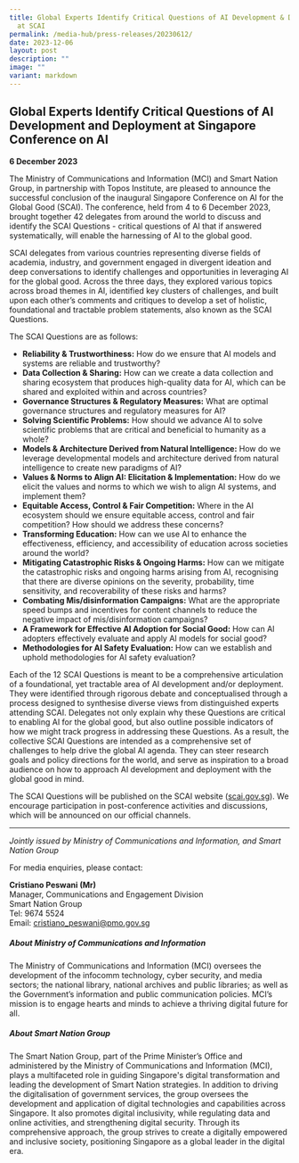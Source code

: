 ```yaml
---
title: Global Experts Identify Critical Questions of AI Development & Deployment
  at SCAI
permalink: /media-hub/press-releases/20230612/
date: 2023-12-06
layout: post
description: ""
image: ""
variant: markdown
---
```

## Global Experts Identify Critical Questions of AI Development and Deployment at Singapore Conference on AI

**6 December 2023**

The Ministry of Communications and Information (MCI) and Smart Nation Group, in partnership with Topos Institute, are pleased to announce the successful conclusion of the inaugural Singapore Conference on AI for the Global Good (SCAI). The conference, held from 4 to 6 December 2023, brought together 42 delegates from around the world to discuss and identify the SCAI Questions - critical questions of AI that if answered systematically, will enable the harnessing of AI to the global good.

SCAI delegates from various countries representing diverse fields of academia, industry, and government engaged in divergent ideation and deep conversations to identify challenges and opportunities in leveraging AI for the global good. Across the three days, they explored various topics across broad themes in AI, identified key clusters of challenges, and built upon each other’s comments and critiques to develop a set of holistic, foundational and tractable problem statements, also known as the SCAI Questions.

The SCAI Questions are as follows:

*  **Reliability &amp; Trustworthiness:** How do we ensure that AI models and systems are reliable and trustworthy?
*  **Data Collection &amp; Sharing:** How can we create a data collection and sharing ecosystem that produces high-quality data for AI, which can be shared and exploited within and across countries?
*  **Governance Structures &amp; Regulatory Measures:** What are optimal governance structures and regulatory measures for AI?
*  **Solving Scientific Problems:** How should we advance AI to solve scientific problems that are critical and beneficial to humanity as a whole?
*  **Models &amp; Architecture Derived from Natural Intelligence:** How do we leverage developmental models and architecture derived from natural intelligence to create new paradigms of AI?
*  **Values &amp; Norms to Align AI: Elicitation &amp; Implementation:** How do we elicit the values and norms to which we wish to align AI systems, and implement them?
*  **Equitable Access, Control &amp; Fair Competition:** Where in the AI ecosystem should we ensure equitable access, control and fair competition? How should we address these concerns?
*  **Transforming Education:** How can we use AI to enhance the effectiveness, efficiency, and accessibility of education across societies around the world?
*  **Mitigating Catastrophic Risks &amp; Ongoing Harms:** How can we mitigate the catastrophic risks and ongoing harms arising from AI, recognising that there are diverse opinions on the severity, probability, time sensitivity, and recoverability of these risks and harms?
*  **Combating Mis/disinformation Campaigns:** What are the appropriate speed bumps and incentives for content channels to reduce the negative impact of mis/disinformation campaigns?
*  **A Framework for Effective AI Adoption for Social Good:** How can AI adopters effectively evaluate and apply AI models for social good?
*  **Methodologies for AI Safety Evaluation:** How can we establish and uphold methodologies for AI safety evaluation?

Each of the 12 SCAI Questions is meant to be a comprehensive articulation of a foundational, yet tractable area of AI development and/or deployment. They were identified through rigorous debate and conceptualised through a process designed to synthesise diverse views from distinguished experts attending SCAI. Delegates not only explain why these Questions are critical to enabling AI for the global good, but also outline possible indicators of how we might track progress in addressing these Questions. As a result, the collective SCAI Questions are intended as a comprehensive set of challenges to help drive the global AI agenda. They can steer research goals and policy directions for the world, and serve as inspiration to a broad audience on how to approach AI development and deployment with the global good in mind.

The SCAI Questions will be published on the SCAI website ([scai.gov.sg](https://www.scai.gov.sg/)). We encourage participation in post-conference activities and discussions, which will be announced on our official channels.


---
*Jointly issued by Ministry of Communications and Information, and Smart Nation Group*

For media enquiries, please contact:

**Cristiano Peswani (Mr)**<br>
Manager, Communications and Engagement Division<br>
Smart Nation Group<br>
Tel: 9674 5524<br>
Email: cristiano_peswani@pmo.gov.sg

##### About Ministry of Communications and Information
The Ministry of Communications and Information (MCI) oversees the development of the infocomm technology, cyber security, and media sectors; the national library, national archives and public libraries; as well as the Government’s information and public communication policies. MCI’s mission is to engage hearts and minds to achieve a thriving digital future for all.

##### About Smart Nation Group
The Smart Nation Group, part of the Prime Minister’s Office and administered by the Ministry of Communications and Information (MCI), plays a multifaceted role in guiding Singapore's digital transformation and leading the development of Smart Nation strategies. In addition to driving the digitalisation of government services, the group oversees the development and application of digital technologies and capabilities across Singapore. It also promotes digital inclusivity, while regulating
data and online activities, and strengthening digital security. Through its comprehensive approach, the group strives to create a digitally empowered and inclusive society, positioning Singapore as a global leader in the digital era.